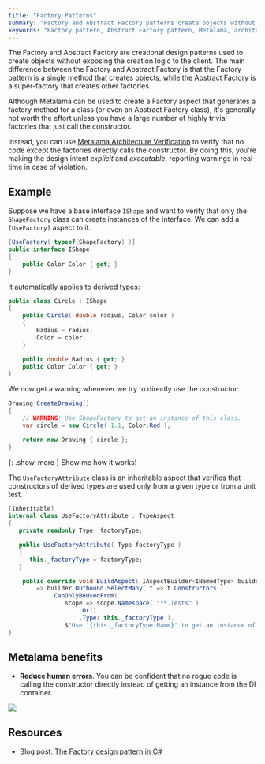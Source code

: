 ```yaml
---
title: "Factory Patterns"
summary: "Factory and Abstract Factory patterns create objects without exposing logic, using Metalama for architecture verification."
keywords: "Factory pattern, Abstract Factory pattern, Metalama, architecture verification, factory method, design patterns, .NET, object creation, creational design patterns"
---
```


The Factory and Abstract Factory are creational design patterns used to create objects without exposing the creation
logic to the client. The main difference between the Factory and Abstract Factory is that the Factory pattern is a
single method that creates objects, while the Abstract Factory is a super-factory that creates other factories.

Although Metalama can be used to create a Factory aspect that generates a factory method for a class (or even an
Abstract Factory class), it's generally not worth the effort unless you have a large number of highly trivial factories
that just call the constructor.

Instead, you can use [Metalama Architecture Verification](https://doc.metalama.net/conceptual/architecture) to
verify that no code except the factories directly calls the constructor. By doing this, you're making the design intent
_explicit_ and _executable_, reporting warnings in real-time in case of violation.

## Example

Suppose we have a base interface `IShape` and want to verify that only the `ShapeFactory` class can create instances of
the interface. We can add a `[UseFactory]` aspect to it.

```cs
[UseFactory( typeof(ShapeFactory) )]
public interface IShape
{
    public Color Color { get; }
}
```

It automatically applies to derived types:

```csharp
public class Circle : IShape
{
    public Circle( double radius, Color color )
    {
        Radius = radius;
        Color = color;
    }

    public double Radius { get; }
    public Color Color { get; }
}
```

We now get a warning whenever we try to directly use the constructor:

```csharp
Drawing CreateDrawing()
{
    // WARNING! Use ShapeFactory to get an instance of this class.
    var circle = new Circle( 1.1, Color.Red );

    return new Drawing { circle };
}
```

{: .show-more }
Show me how it works!

The `UseFactoryAttribute` class is an inheritable aspect that verifies that constructors of derived types are used only
from a given type or from a unit test.

```cs
[Inheritable]
internal class UseFactoryAttribute : TypeAspect
{
   private readonly Type _factoryType;

   public UseFactoryAttribute( Type factoryType )
   {
      this._factoryType = factoryType;
   }

    public override void BuildAspect( IAspectBuilder<INamedType> builder )
        => builder.Outbound.SelectMany( t => t.Constructors )
            .CanOnlyBeUsedFrom(
                scope => scope.Namespace( "**.Tests" )
                    .Or()
                    .Type( this._factoryType ),
                $"Use '{this._factoryType.Name}' to get an instance of this class." );
}
```

## Metalama benefits

* **Reduce human errors**. You can be confident that no rogue code is calling the constructor directly instead of
  getting an instance from the DI container.

![](images/factory-validation.png)

## Resources

* Blog post: [The Factory design pattern in C#](https://blog.postsharp.net/factory-pattern)


